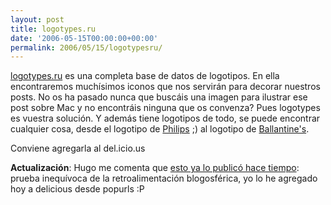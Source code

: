 ```yaml
---
layout: post
title: logotypes.ru
date: '2006-05-15T00:00:00+00:00'
permalink: 2006/05/15/logotypesru/
---
```

<img style="float:right; margin:0 0 10px 10px;" src="http://photos1.blogger.com/blogger/6639/1972/320/Imagen%201.2.png" border="0" alt="" />
<a href="http://www.logotypes.ru/">logotypes.ru</a> es una completa base de datos de logotipos. En ella encontraremos muchísimos iconos que nos servirán para decorar nuestros posts. No os ha pasado nunca que buscáis una imagen para ilustrar ese post sobre Mac y no encontráis ninguna que os convenza? Pues logotypes es vuestra solución. Y además tiene logotipos de todo, se puede encontrar cualquier cosa, desde el logotipo de <a href="http://www.logotypes.ru/list_e.asp?Form=1&search=Philips&x=0&y=0">Philips</a> ;) al logotipo de <a href="http://www.logotypes.ru/list_e.asp?Form=1&search=Ballantine%27s&x=0&y=0">Ballantine's</a>.

Conviene agregarla al del.icio.us

<span style="font-weight:bold;">Actualización</span>: Hugo me comenta que <a href="http://solo.infames.org/galeria-de-logotipos/">esto ya lo publicó hace tiempo</a>: prueba inequívoca de la retroalimentación blogosférica, yo lo he agregado hoy a delicious desde popurls :P
